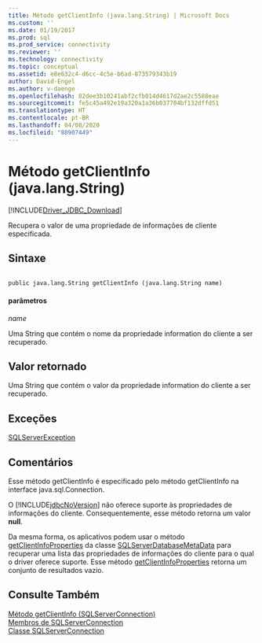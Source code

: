 ```yaml
---
title: Método getClientInfo (java.lang.String) | Microsoft Docs
ms.custom: ''
ms.date: 01/19/2017
ms.prod: sql
ms.prod_service: connectivity
ms.reviewer: ''
ms.technology: connectivity
ms.topic: conceptual
ms.assetid: e8e632c4-d6cc-4c5e-b6ad-873579343b19
author: David-Engel
ms.author: v-daenge
ms.openlocfilehash: 82dee3b10241abf2cfb014d4617d2ae2c5588eae
ms.sourcegitcommit: fe5c45a492e19a320a1a36b037704bf132dffd51
ms.translationtype: HT
ms.contentlocale: pt-BR
ms.lasthandoff: 04/08/2020
ms.locfileid: "80907449"
---
```

# <a name="getclientinfo-method-javalangstring"></a>Método getClientInfo (java.lang.String)
[!INCLUDE[Driver_JDBC_Download](../../../includes/driver_jdbc_download.md)]

  Recupera o valor de uma propriedade de informações de cliente especificada.  
  
## <a name="syntax"></a>Sintaxe  
  
```  
  
public java.lang.String getClientInfo (java.lang.String name)  
```  
  
#### <a name="parameters"></a>parâmetros  
 *name*  
  
 Uma String que contém o nome da propriedade information do cliente a ser recuperado.  
  
## <a name="return-value"></a>Valor retornado  
 Uma String que contém o valor da propriedade information do cliente a ser recuperado.  
  
## <a name="exceptions"></a>Exceções  
 [SQLServerException](../../../connect/jdbc/reference/sqlserverexception-class.md)  
  
## <a name="remarks"></a>Comentários  
 Esse método getClientInfo é especificado pelo método getClientInfo na interface java.sql.Connection.  
  
 O [!INCLUDE[jdbcNoVersion](../../../includes/jdbcnoversion_md.md)] não oferece suporte às propriedades de informações do cliente. Consequentemente, esse método retorna um valor **null**.  
  
 Da mesma forma, os aplicativos podem usar o método [getClientInfoProperties](../../../connect/jdbc/reference/getclientinfoproperties-method-sqlserverdatabasemetadata.md) da classe [SQLServerDatabaseMetaData](../../../connect/jdbc/reference/sqlserverdatabasemetadata-class.md) para recuperar uma lista das propriedades de informações do cliente para o qual o driver oferece suporte. Esse método [getClientInfoProperties](../../../connect/jdbc/reference/getclientinfoproperties-method-sqlserverdatabasemetadata.md) retorna um conjunto de resultados vazio.  
  
## <a name="see-also"></a>Consulte Também  
 [Método getClientInfo &#40;SQLServerConnection&#41;](../../../connect/jdbc/reference/getclientinfo-method-sqlserverconnection.md)   
 [Membros de SQLServerConnection](../../../connect/jdbc/reference/sqlserverconnection-members.md)   
 [Classe SQLServerConnection](../../../connect/jdbc/reference/sqlserverconnection-class.md)  
  
  
